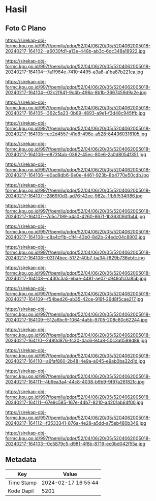 # Hasil

## Foto C Plano

https://sirekap-obj-formc.kpu.go.id/997f/pemilu/pdpr/52/04/06/20/05/5204062005018-20240217-164102--a6030fd1-a13e-448b-ab3c-6dc348a18922.jpg

https://sirekap-obj-formc.kpu.go.id/997f/pemilu/pdpr/52/04/06/20/05/5204062005018-20240217-164104--7a1f964e-7410-4495-a3a8-a1ba87b221ca.jpg

https://sirekap-obj-formc.kpu.go.id/997f/pemilu/pdpr/52/04/06/20/05/5204062005018-20240217-164104--02c2f641-9c4b-496a-8b1b-3667459d9a2e.jpg

https://sirekap-obj-formc.kpu.go.id/997f/pemilu/pdpr/52/04/06/20/05/5204062005018-20240217-164105--362c5a23-0b89-4893-a9e1-f3d48c945ffb.jpg

https://sirekap-obj-formc.kpu.go.id/997f/pemilu/pdpr/52/04/06/20/05/5204062005018-20240217-164105--ec2d4557-41d6-496e-a528-844360316105.jpg

https://sirekap-obj-formc.kpu.go.id/997f/pemilu/pdpr/52/04/06/20/05/5204062005018-20240217-164106--e873f4ab-0362-45ec-80e6-2a0d8054f351.jpg

https://sirekap-obj-formc.kpu.go.id/997f/pemilu/pdpr/52/04/06/20/05/5204062005018-20240217-164106--e0ad8db6-9e0e-4461-923b-8b4770e50cdb.jpg

https://sirekap-obj-formc.kpu.go.id/997f/pemilu/pdpr/52/04/06/20/05/5204062005018-20240217-164107--2869f0d3-ad76-42ee-982a-1fb5f534ff86.jpg

https://sirekap-obj-formc.kpu.go.id/997f/pemilu/pdpr/52/04/06/20/05/5204062005018-20240217-164107--7d5c7199-a4a0-4260-867f-1b36309dfb44.jpg

https://sirekap-obj-formc.kpu.go.id/997f/pemilu/pdpr/52/04/06/20/05/5204062005018-20240217-164108--c8a4cf1b-c1f4-43b0-8d2b-24edc04c8903.jpg

https://sirekap-obj-formc.kpu.go.id/997f/pemilu/pdpr/52/04/06/20/05/5204062005018-20240217-164108--03174bec-5172-40b7-ba34-f829b736ebfc.jpg

https://sirekap-obj-formc.kpu.go.id/997f/pemilu/pdpr/52/04/06/20/05/5204062005018-20240217-164108--c430c3a5-ebae-4481-ae07-c949afc0a85b.jpg

https://sirekap-obj-formc.kpu.go.id/997f/pemilu/pdpr/52/04/06/20/05/5204062005018-20240217-164109--f54bed26-ab35-42ce-919f-26d8f5cae217.jpg

https://sirekap-obj-formc.kpu.go.id/997f/pemilu/pdpr/52/04/06/20/05/5204062005018-20240217-164109--512a6bc9-1064-4a5b-9705-208c80c62244.jpg

https://sirekap-obj-formc.kpu.go.id/997f/pemilu/pdpr/52/04/06/20/05/5204062005018-20240217-164110--2480d876-fc30-4ac6-94a8-50c3a0589d89.jpg

https://sirekap-obj-formc.kpu.go.id/997f/pemilu/pdpr/52/04/06/20/05/5204062005018-20240217-164110--a6faf860-2b48-4e9a-a045-e9ab0ba32d1d.jpg

https://sirekap-obj-formc.kpu.go.id/997f/pemilu/pdpr/52/04/06/20/05/5204062005018-20240217-164111--4b9ea3a4-44c8-4038-b9b9-9f97a26182fc.jpg

https://sirekap-obj-formc.kpu.go.id/997f/pemilu/pdpr/52/04/06/20/05/5204062005018-20240217-164111--67e9c585-167e-44b7-8210-a4201ab64f00.jpg

https://sirekap-obj-formc.kpu.go.id/997f/pemilu/pdpr/52/04/06/20/05/5204062005018-20240217-164112--f3533341-876a-4e28-a5dd-a75eb480b349.jpg

https://sirekap-obj-formc.kpu.go.id/997f/pemilu/pdpr/52/04/06/20/05/5204062005018-20240217-164103--0c5879c5-d981-4f8b-8719-ec0bd042f55a.jpg


## Metadata

| Key        | Value               |
| ---------- | ------------------- |
| Time Stamp | 2024-02-17 16:55:44 |
| Kode Dapil | 5201                |



